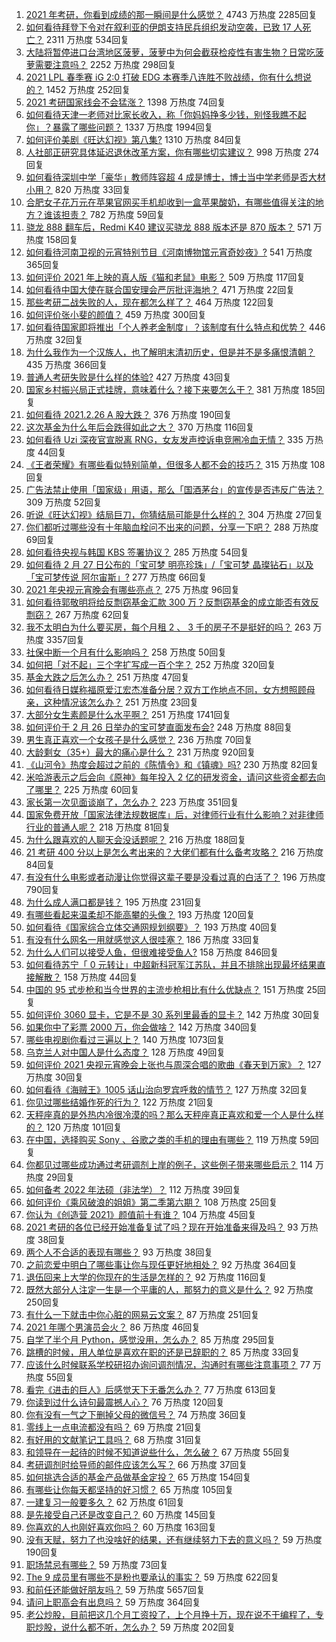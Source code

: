 1. [2021 年考研，你看到成绩的那一瞬间是什么感觉？](https://www.zhihu.com/question/445936744) 4743 万热度 2285回复
1. [如何看待拜登下令对在叙利亚的伊朗支持民兵组织发动空袭，已致 17 人死亡？](https://www.zhihu.com/question/446432716) 2311 万热度 534回复
1. [大陆将暂停进口台湾地区菠萝，菠萝中为何会截获检疫性有害生物？日常吃菠萝需要注意吗？](https://www.zhihu.com/question/446510247) 2252 万热度 298回复
1. [2021 LPL 春季赛 iG 2:0 打破 EDG 本赛季八连胜不败战绩，你有什么想说的？](https://www.zhihu.com/question/446544831) 1452 万热度 252回复
1. [2021 考研国家线会不会猛涨？](https://www.zhihu.com/question/438107823) 1398 万热度 74回复
1. [如何看待天津一老师对比家长收入，称「你妈妈挣多少钱，别怪我瞧不起你」？暴露了哪些问题？](https://www.zhihu.com/question/446474178) 1337 万热度 1994回复
1. [如何评价美剧《旺达幻视》第八集?](https://www.zhihu.com/question/446406421) 1310 万热度 84回复
1. [人社部正研究具体延迟退休改革方案，你有哪些切实建议？](https://www.zhihu.com/question/446507945) 998 万热度 274回复
1. [如何看待深圳中学「豪华」教师阵容超 4 成是博士，博士当中学老师是否大材小用？](https://www.zhihu.com/question/446302299) 820 万热度 33回复
1. [合肥女子花万元在苹果官网买手机却收到一盒苹果酸奶，有哪些值得关注的地方？谁该担责？](https://www.zhihu.com/question/446439952) 782 万热度 59回复
1. [骁龙 888 翻车后，Redmi K40 建议买骁龙 888 版本还是 870 版本？](https://www.zhihu.com/question/441927338) 571 万热度 158回复
1. [如何看待河南卫视的元宵特别节目《河南博物馆元宵奇妙夜》?](https://www.zhihu.com/question/446361370) 541 万热度 365回复
1. [如何评价 2021 年上映的真人版《猫和老鼠》电影？](https://www.zhihu.com/question/445754580) 509 万热度 117回复
1. [如何看待中国大使在联合国安理会严厉批评海地？](https://www.zhihu.com/question/446554731) 471 万热度 22回复
1. [那些考研二战失败的人，现在都怎么样了？](https://www.zhihu.com/question/349516833) 464 万热度 122回复
1. [如何评价张小斐的颜值？](https://www.zhihu.com/question/368707214) 459 万热度 300回复
1. [如何看待国家即将推出「个人养老金制度」？该制度有什么特点和优势？](https://www.zhihu.com/question/446531212) 446 万热度 32回复
1. [为什么我作为一个汉族人，也了解明末清初历史，但是并不是多痛恨清朝？](https://www.zhihu.com/question/285989497) 435 万热度 366回复
1. [普通人考研失败是什么样的体验?](https://www.zhihu.com/question/446425502) 427 万热度 43回复
1. [国家乡村振兴局正式挂牌，意味着什么？接下来要怎么干？](https://www.zhihu.com/question/446321096) 381 万热度 185回复
1. [如何看待 2021.2.26 A 股大跌？](https://www.zhihu.com/question/446434774) 376 万热度 190回复
1. [这次基金为什么年后会跌得如此之大？](https://www.zhihu.com/question/446018782) 370 万热度 116回复
1. [如何看待 Uzi 深夜官宣脱离 RNG，女友发声控诉电竞圈冷血无情？](https://www.zhihu.com/question/445889617) 335 万热度 44回复
1. [《王者荣耀》有哪些看似特别简单，但很多人都不会的技巧？](https://www.zhihu.com/question/446136518) 315 万热度 108回复
1. [广告法禁止使用「国家级」用语，那么「国酒茅台」的宣传是否违反广告法？](https://www.zhihu.com/question/446130102) 309 万热度 52回复
1. [听说《旺达幻视》结局巨刀，你猜结局可能是什么样的？](https://www.zhihu.com/question/445209544) 304 万热度 27回复
1. [你们都听过哪些没有十年脑血栓问不出来的问题，分享一下吧？](https://www.zhihu.com/question/429719611) 288 万热度 69回复
1. [如何看待央视与韩国 KBS 签署协议？](https://www.zhihu.com/question/445850066) 285 万热度 54回复
1. [如何看待 2 月 27 日公布的「宝可梦 明亮珍珠」/「宝可梦 晶璨钻石」以及「宝可梦传说 阿尔宙斯」?](https://www.zhihu.com/question/446589783) 277 万热度 66回复
1. [2021 年央视元宵晚会有哪些亮点？](https://www.zhihu.com/question/446545398) 275 万热度 96回复
1. [如何看待郭敬明将给反剽窃基金汇款 300 万？反剽窃基金的成立能否有效反剽窃？](https://www.zhihu.com/question/446496642) 267 万热度 62回复
1. [我不太明白为什么要买房，每个月租 2 、 3 千的房子不是挺好的吗？](https://www.zhihu.com/question/437461534) 263 万热度 3357回复
1. [社保中断一个月有什么影响吗？](https://www.zhihu.com/question/304891093) 258 万热度 50回复
1. [如何把「对不起」三个字扩写成一百个字？](https://www.zhihu.com/question/429428461) 252 万热度 320回复
1. [基金大跌之后怎么办？](https://www.zhihu.com/question/442441348) 251 万热度 47回复
1. [如何看待日媒称福原爱江宏杰准备分居？双方工作地点不同，女方想照顾母亲，这种情况该怎么办？](https://www.zhihu.com/question/446442034) 251 万热度 23回复
1. [大部分女生素颜是什么水平啊？](https://www.zhihu.com/question/397929197) 251 万热度 1741回复
1. [如何评价于 2 月 26 日举办的宝可梦直面发布会?](https://www.zhihu.com/question/446417997) 248 万热度 88回复
1. [男生真正喜欢一个女孩子是什么感觉？](https://www.zhihu.com/question/445557705) 236 万热度 70回复
1. [大龄剩女（35+）最大的痛心是什么？](https://www.zhihu.com/question/440901341) 231 万热度 920回复
1. [《山河令》热度会超过之前的《陈情令》和《镇魂》吗?](https://www.zhihu.com/question/446176210) 230 万热度 82回复
1. [米哈游表示之后会向《原神》每年投入 2 亿的研发资金，请问这些资金都去向了哪里？](https://www.zhihu.com/question/446188502) 225 万热度 60回复
1. [家长第一次见面谈崩了，怎么办？](https://www.zhihu.com/question/434180994) 223 万热度 351回复
1. [国家免费开放「国家法律法规数据库」后，对律师行业有什么影响？对非律师行业的普通人呢？](https://www.zhihu.com/question/446302145) 218 万热度 81回复
1. [为什么跟喜欢的人聊天会没话题呢？](https://www.zhihu.com/question/434608125) 216 万热度 188回复
1. [21 考研 400 分以上是怎么考出来的？大佬们都有什么备考攻略？](https://www.zhihu.com/question/446332091) 216 万热度 84回复
1. [有没有什么电影或者动漫让你觉得这辈子要是没看过真的白活了？](https://www.zhihu.com/question/431551442) 196 万热度 790回复
1. [为什么成人满口都是钱？](https://www.zhihu.com/question/445698162) 195 万热度 231回复
1. [有哪些看起来温柔却不能高攀的头像？](https://www.zhihu.com/question/437369852) 193 万热度 120回复
1. [如何看待《国家综合立体交通网规划纲要》？](https://www.zhihu.com/question/446214167) 193 万热度 40回复
1. [有没有什么网名一用就感觉这人很哇塞？](https://www.zhihu.com/question/446019130) 186 万热度 33回复
1. [为什么人们可以接受人鱼，但很难接受鱼人?](https://www.zhihu.com/question/441042938) 158 万热度 846回复
1. [如何看待苏宁「 0 元转让」中超新科冠军江苏队，并且不排除出现最坏结果直接解散？](https://www.zhihu.com/question/446003322) 158 万热度 44回复
1. [中国的 95 式步枪和当今世界的主流步枪相比有什么优缺点？](https://www.zhihu.com/question/48900033) 151 万热度 25回复
1. [如何评价 3060 显卡，它是不是 30 系列里最香的显卡？](https://www.zhihu.com/question/446378220) 142 万热度 30回复
1. [如果你中了彩票 2000 万，你会做啥？](https://www.zhihu.com/question/434940030) 142 万热度 340回复
1. [哪些电视剧你看过三遍以上？](https://www.zhihu.com/question/443634531) 140 万热度 1073回复
1. [乌克兰人对中国人是什么态度？](https://www.zhihu.com/question/358915781) 128 万热度 49回复
1. [如何评价 2021 央视元宵晚会上张也与周深合唱的歌曲《春天到万家》？](https://www.zhihu.com/question/446557304) 127 万热度 30回复
1. [如何看待《海贼王》1005 话山治向罗宾呼救的情节？](https://www.zhihu.com/question/446060852) 127 万热度 32回复
1. [你见过哪些结婚作死的行为？](https://www.zhihu.com/question/268605958) 122 万热度 21回复
1. [天秤座真的是外热内冷很冷漠的吗？那么天秤座真正喜欢和爱一个人是什么样的？](https://www.zhihu.com/question/432162904) 120 万热度 101回复
1. [在中国，选择购买 Sony 、谷歌之类的手机的理由有哪些？](https://www.zhihu.com/question/445727159) 119 万热度 59回复
1. [你都见过哪些成功通过考研调剂上岸的例子，这些例子带来哪些启示？](https://www.zhihu.com/question/396460400) 114 万热度 29回复
1. [如何备考 2022 年法硕（非法学）？](https://www.zhihu.com/question/398179108) 112 万热度 39回复
1. [如何评价《乘风破浪的姐姐》第二季第六期？](https://www.zhihu.com/question/446461201) 108 万热度 25回复
1. [你认为《创造营 2021》颜值前十有谁？](https://www.zhihu.com/question/446135927) 104 万热度 45回复
1. [2021 考研的各位已经开始准备复试了吗？现在开始准备来得及吗？](https://www.zhihu.com/question/439390823) 93 万热度 38回复
1. [两个人不合适的表现有哪些？](https://www.zhihu.com/question/443997202) 93 万热度 38回复
1. [之前恋爱中明白了哪些事让你与现任更好地相处？](https://www.zhihu.com/question/24105454) 92 万热度 364回复
1. [退伍回来上大学的你现在的生活是怎样的？](https://www.zhihu.com/question/268571784) 92 万热度 116回复
1. [既然大部分人注定一生是一个平庸的人，那努力的意义是什么？](https://www.zhihu.com/question/442040593) 92 万热度 250回复
1. [有什么一下就击中你心脏的网易云文案？](https://www.zhihu.com/question/435528975) 87 万热度 251回复
1. [2021 年哪个男演员会火？](https://www.zhihu.com/question/430869182) 86 万热度 46回复
1. [自学了半个月 Python，感觉没用，怎么办？](https://www.zhihu.com/question/381078052) 85 万热度 295回复
1. [跳槽的时候，用人单位是喜欢在职的还是已辞职的？](https://www.zhihu.com/question/331939319) 85 万热度 33回复
1. [应该什么时候联系学校研招办询问调剂情况，沟通时有哪些注意事项？](https://www.zhihu.com/question/365244727) 77 万热度 55回复
1. [看完《进击的巨人》后感觉天下无番怎么办？](https://www.zhihu.com/question/440877082) 77 万热度 613回复
1. [你读到过什么诗句最震撼人心？](https://www.zhihu.com/question/352800567) 76 万热度 120回复
1. [你有没有一气之下删掉父母的微信号？](https://www.zhihu.com/question/275763914) 74 万热度 36回复
1. [零线上一点电流都没有吗？](https://www.zhihu.com/question/443335866) 69 万热度 21回复
1. [有好用的文献笔记工具吗？](https://www.zhihu.com/question/21151769) 68 万热度 31回复
1. [和领导在一起待的时候不知道说些什么，怎么破？](https://www.zhihu.com/question/386473475) 67 万热度 55回复
1. [考研调剂时给导师的邮件应该怎么写？](https://www.zhihu.com/question/389701145) 66 万热度 37回复
1. [如何挑选合适的基金产品做基金定投？](https://www.zhihu.com/question/19801437) 65 万热度 154回复
1. [有哪些让你每天都坚持的好习惯？](https://www.zhihu.com/question/440566592) 65 万热度 105回复
1. [一建复习一般要多久？](https://www.zhihu.com/question/381519363) 62 万热度 61回复
1. [是先接受自己还是改变自己？](https://www.zhihu.com/question/445984140) 60 万热度 145回复
1. [你喜欢的人也刚好喜欢你吗？](https://www.zhihu.com/question/445812073) 60 万热度 163回复
1. [没有天赋，努力了也没啥好的结果，还有继续努力下去的意义吗？](https://www.zhihu.com/question/445635441) 59 万热度 190回复
1. [职场禁忌有哪些？](https://www.zhihu.com/question/437093456) 59 万热度 73回复
1. [The 9 成员里有哪些不是粉也要承认的事实？](https://www.zhihu.com/question/398731177) 59 万热度 622回复
1. [和前任还能做好朋友吗？](https://www.zhihu.com/question/440176072) 59 万热度 5657回复
1. [请问上职高会有出息吗？](https://www.zhihu.com/question/445298743) 59 万热度 364回复
1. [老公炒股，目前把这几个月工资投了，上个月挣十万，现在说不干编程了，专职炒股，说什么都不听，怎么办？](https://www.zhihu.com/question/419329722) 59 万热度 202回复